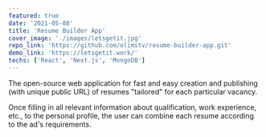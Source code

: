 ```yaml
---
featured: true
date: '2021-05-08'
title: 'Resume Builder App'
cover_image: './images/letsgetit.jpg'
repo_link: 'https://github.com/olimstv/resume-builder-app.git'
demo_link: 'https://letsgetit.work/'
techs: ['React', 'Next.js', 'MongoDB']
---
```


The open-source web application for fast and easy creation and publishing (with unique public URL) of resumes "tailored" for each particular vacancy.

Once filling in all relevant information about qualification, work experience, etc., to the personal profile, the user can combine each resume according to the ad's requirements.